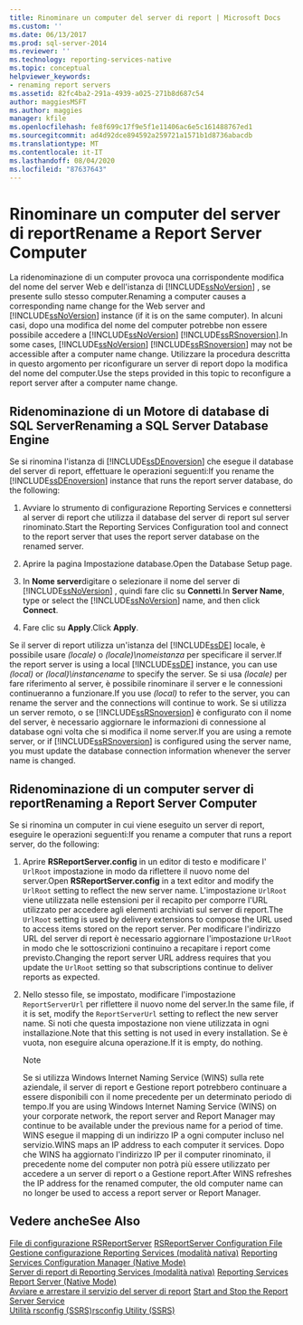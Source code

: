 ```yaml
---
title: Rinominare un computer del server di report | Microsoft Docs
ms.custom: ''
ms.date: 06/13/2017
ms.prod: sql-server-2014
ms.reviewer: ''
ms.technology: reporting-services-native
ms.topic: conceptual
helpviewer_keywords:
- renaming report servers
ms.assetid: 82fc4ba2-291a-4939-a025-271b8d687c54
author: maggiesMSFT
ms.author: maggies
manager: kfile
ms.openlocfilehash: fe8f699c17f9e5f1e11406ac6e5c161488767ed1
ms.sourcegitcommit: ad4d92dce894592a259721a1571b1d8736abacdb
ms.translationtype: MT
ms.contentlocale: it-IT
ms.lasthandoff: 08/04/2020
ms.locfileid: "87637643"
---
```

# <a name="rename-a-report-server-computer"></a><span data-ttu-id="8e514-102">Rinominare un computer del server di report</span><span class="sxs-lookup"><span data-stu-id="8e514-102">Rename a Report Server Computer</span></span>
  <span data-ttu-id="8e514-103">La ridenominazione di un computer provoca una corrispondente modifica del nome del server Web e dell'istanza di [!INCLUDE[ssNoVersion](../../includes/ssnoversion-md.md)] , se presente sullo stesso computer.</span><span class="sxs-lookup"><span data-stu-id="8e514-103">Renaming a computer causes a corresponding name change for the Web server and [!INCLUDE[ssNoVersion](../../includes/ssnoversion-md.md)] instance (if it is on the same computer).</span></span> <span data-ttu-id="8e514-104">In alcuni casi, dopo una modifica del nome del computer potrebbe non essere possibile accedere a [!INCLUDE[ssNoVersion](../../includes/ssnoversion-md.md)] [!INCLUDE[ssRSnoversion](../../includes/ssrsnoversion-md.md)].</span><span class="sxs-lookup"><span data-stu-id="8e514-104">In some cases, [!INCLUDE[ssNoVersion](../../includes/ssnoversion-md.md)] [!INCLUDE[ssRSnoversion](../../includes/ssrsnoversion-md.md)] may not be accessible after a computer name change.</span></span> <span data-ttu-id="8e514-105">Utilizzare la procedura descritta in questo argomento per riconfigurare un server di report dopo la modifica del nome del computer.</span><span class="sxs-lookup"><span data-stu-id="8e514-105">Use the steps provided in this topic to reconfigure a report server after a computer name change.</span></span>  
  
## <a name="renaming-a-sql-server-database-engine"></a><span data-ttu-id="8e514-106">Ridenominazione di un Motore di database di SQL Server</span><span class="sxs-lookup"><span data-stu-id="8e514-106">Renaming a SQL Server Database Engine</span></span>  
 <span data-ttu-id="8e514-107">Se si rinomina l'istanza di [!INCLUDE[ssDEnoversion](../../includes/ssdenoversion-md.md)] che esegue il database del server di report, effettuare le operazioni seguenti:</span><span class="sxs-lookup"><span data-stu-id="8e514-107">If you rename the [!INCLUDE[ssDEnoversion](../../includes/ssdenoversion-md.md)] instance that runs the report server database, do the following:</span></span>  
  
1.  <span data-ttu-id="8e514-108">Avviare lo strumento di configurazione Reporting Services e connettersi al server di report che utilizza il database del server di report sul server rinominato.</span><span class="sxs-lookup"><span data-stu-id="8e514-108">Start the Reporting Services Configuration tool and connect to the report server that uses the report server database on the renamed server.</span></span>  
  
2.  <span data-ttu-id="8e514-109">Aprire la pagina Impostazione database.</span><span class="sxs-lookup"><span data-stu-id="8e514-109">Open the Database Setup page.</span></span>  
  
3.  <span data-ttu-id="8e514-110">In **Nome server**digitare o selezionare il nome del server di [!INCLUDE[ssNoVersion](../../includes/ssnoversion-md.md)] , quindi fare clic su **Connetti**.</span><span class="sxs-lookup"><span data-stu-id="8e514-110">In **Server Name**, type or select the [!INCLUDE[ssNoVersion](../../includes/ssnoversion-md.md)] name, and then click **Connect**.</span></span>  
  
4.  <span data-ttu-id="8e514-111">Fare clic su **Apply**.</span><span class="sxs-lookup"><span data-stu-id="8e514-111">Click **Apply**.</span></span>  
  
 <span data-ttu-id="8e514-112">Se il server di report utilizza un'istanza del [!INCLUDE[ssDE](../../includes/ssde-md.md)] locale, è possibile usare *(locale)* o *(locale)\nomeistanza* per specificare il server.</span><span class="sxs-lookup"><span data-stu-id="8e514-112">If the report server is using a local [!INCLUDE[ssDE](../../includes/ssde-md.md)] instance, you can use *(local)* or *(local)\instancename* to specify the server.</span></span> <span data-ttu-id="8e514-113">Se si usa *(locale)* per fare riferimento al server, è possibile rinominare il server e le connessioni continueranno a funzionare.</span><span class="sxs-lookup"><span data-stu-id="8e514-113">If you use *(local)* to refer to the server, you can rename the server and the connections will continue to work.</span></span> <span data-ttu-id="8e514-114">Se si utilizza un server remoto, o se [!INCLUDE[ssRSnoversion](../../includes/ssrsnoversion-md.md)] è configurato con il nome del server, è necessario aggiornare le informazioni di connessione al database ogni volta che si modifica il nome server.</span><span class="sxs-lookup"><span data-stu-id="8e514-114">If you are using a remote server, or if [!INCLUDE[ssRSnoversion](../../includes/ssrsnoversion-md.md)] is configured using the server name, you must update the database connection information whenever the server name is changed.</span></span>  
  
## <a name="renaming-a-report-server-computer"></a><span data-ttu-id="8e514-115">Ridenominazione di un computer server di report</span><span class="sxs-lookup"><span data-stu-id="8e514-115">Renaming a Report Server Computer</span></span>  
 <span data-ttu-id="8e514-116">Se si rinomina un computer in cui viene eseguito un server di report, eseguire le operazioni seguenti:</span><span class="sxs-lookup"><span data-stu-id="8e514-116">If you rename a computer that runs a report server, do the following:</span></span>  
  
1.  <span data-ttu-id="8e514-117">Aprire **RSReportServer.config** in un editor di testo e modificare l' `UrlRoot` impostazione in modo da riflettere il nuovo nome del server.</span><span class="sxs-lookup"><span data-stu-id="8e514-117">Open **RSReportServer.config** in a text editor and modify the `UrlRoot` setting to reflect the new server name.</span></span> <span data-ttu-id="8e514-118">L'impostazione `UrlRoot` viene utilizzata nelle estensioni per il recapito per comporre l'URL utilizzato per accedere agli elementi archiviati sul server di report.</span><span class="sxs-lookup"><span data-stu-id="8e514-118">The `UrlRoot` setting is used by delivery extensions to compose the URL used to access items stored on the report server.</span></span> <span data-ttu-id="8e514-119">Per modificare l'indirizzo URL del server di report è necessario aggiornare l'impostazione `UrlRoot` in modo che le sottoscrizioni continuino a recapitare i report come previsto.</span><span class="sxs-lookup"><span data-stu-id="8e514-119">Changing the report server URL address requires that you update the `UrlRoot` setting so that subscriptions continue to deliver reports as expected.</span></span>  
  
2.  <span data-ttu-id="8e514-120">Nello stesso file, se impostato, modificare l'impostazione `ReportServerUrl` per riflettere il nuovo nome del server.</span><span class="sxs-lookup"><span data-stu-id="8e514-120">In the same file, if it is set, modify the `ReportServerUrl` setting to reflect the new server name.</span></span> <span data-ttu-id="8e514-121">Si noti che questa impostazione non viene utilizzata in ogni installazione.</span><span class="sxs-lookup"><span data-stu-id="8e514-121">Note that this setting is not used in every installation.</span></span> <span data-ttu-id="8e514-122">Se è vuota, non eseguire alcuna operazione.</span><span class="sxs-lookup"><span data-stu-id="8e514-122">If it is empty, do nothing.</span></span>  
  
    > [!NOTE]  
    >  <span data-ttu-id="8e514-123">Se si utilizza Windows Internet Naming Service (WINS) sulla rete aziendale, il server di report e Gestione report potrebbero continuare a essere disponibili con il nome precedente per un determinato periodo di tempo.</span><span class="sxs-lookup"><span data-stu-id="8e514-123">If you are using Windows Internet Naming Service (WINS) on your corporate network, the report server and Report Manager may continue to be available under the previous name for a period of time.</span></span> <span data-ttu-id="8e514-124">WINS esegue il mapping di un indirizzo IP a ogni computer incluso nel servizio.</span><span class="sxs-lookup"><span data-stu-id="8e514-124">WINS maps an IP address to each computer it services.</span></span> <span data-ttu-id="8e514-125">Dopo che WINS ha aggiornato l'indirizzo IP per il computer rinominato, il precedente nome del computer non potrà più essere utilizzato per accedere a un server di report o a Gestione report.</span><span class="sxs-lookup"><span data-stu-id="8e514-125">After WINS refreshes the IP address for the renamed computer, the old computer name can no longer be used to access a report server or Report Manager.</span></span>  
  
## <a name="see-also"></a><span data-ttu-id="8e514-126">Vedere anche</span><span class="sxs-lookup"><span data-stu-id="8e514-126">See Also</span></span>  
 <span data-ttu-id="8e514-127">[File di configurazione RSReportServer](rsreportserver-config-configuration-file.md) </span><span class="sxs-lookup"><span data-stu-id="8e514-127">[RSReportServer Configuration File](rsreportserver-config-configuration-file.md) </span></span>  
 <span data-ttu-id="8e514-128">[Gestione configurazione Reporting Services &#40;modalità nativa&#41;](../../sql-server/install/reporting-services-configuration-manager-native-mode.md) </span><span class="sxs-lookup"><span data-stu-id="8e514-128">[Reporting Services Configuration Manager &#40;Native Mode&#41;](../../sql-server/install/reporting-services-configuration-manager-native-mode.md) </span></span>  
 <span data-ttu-id="8e514-129">[Server di report di Reporting Services &#40;modalità nativa&#41;](reporting-services-report-server-native-mode.md) </span><span class="sxs-lookup"><span data-stu-id="8e514-129">[Reporting Services Report Server &#40;Native Mode&#41;](reporting-services-report-server-native-mode.md) </span></span>  
 <span data-ttu-id="8e514-130">[Avviare e arrestare il servizio del server di report](start-and-stop-the-report-server-service.md) </span><span class="sxs-lookup"><span data-stu-id="8e514-130">[Start and Stop the Report Server Service](start-and-stop-the-report-server-service.md) </span></span>  
 [<span data-ttu-id="8e514-131">Utilità rsconfig &#40;SSRS&#41;</span><span class="sxs-lookup"><span data-stu-id="8e514-131">rsconfig Utility &#40;SSRS&#41;</span></span>](../tools/rsconfig-utility-ssrs.md)  
  
  
